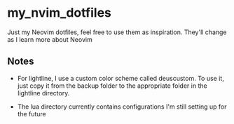 # my_nvim_dotfiles
Just my Neovim dotfiles, feel free to use them as inspiration. They'll change as I learn more about Neovim

## Notes
* For lightline, I use a custom color scheme called deuscustom. To use it, just copy it from the backup folder to the appropriate folder in the lightline directory.

* The lua directory currently contains configurations I'm still setting up for the future
